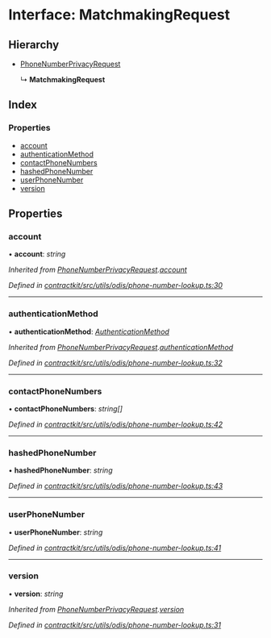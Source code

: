 # Interface: MatchmakingRequest

## Hierarchy

* [PhoneNumberPrivacyRequest](_contractkit_src_utils_odis_phone_number_lookup_.phonenumberprivacyrequest.md)

  ↳ **MatchmakingRequest**

## Index

### Properties

* [account](_contractkit_src_utils_odis_phone_number_lookup_.matchmakingrequest.md#account)
* [authenticationMethod](_contractkit_src_utils_odis_phone_number_lookup_.matchmakingrequest.md#authenticationmethod)
* [contactPhoneNumbers](_contractkit_src_utils_odis_phone_number_lookup_.matchmakingrequest.md#contactphonenumbers)
* [hashedPhoneNumber](_contractkit_src_utils_odis_phone_number_lookup_.matchmakingrequest.md#hashedphonenumber)
* [userPhoneNumber](_contractkit_src_utils_odis_phone_number_lookup_.matchmakingrequest.md#userphonenumber)
* [version](_contractkit_src_utils_odis_phone_number_lookup_.matchmakingrequest.md#version)

## Properties

###  account

• **account**: *string*

*Inherited from [PhoneNumberPrivacyRequest](_contractkit_src_utils_odis_phone_number_lookup_.phonenumberprivacyrequest.md).[account](_contractkit_src_utils_odis_phone_number_lookup_.phonenumberprivacyrequest.md#account)*

*Defined in [contractkit/src/utils/odis/phone-number-lookup.ts:30](https://github.com/celo-org/celo-monorepo/blob/master/packages/contractkit/src/utils/odis/phone-number-lookup.ts#L30)*

___

###  authenticationMethod

• **authenticationMethod**: *[AuthenticationMethod](../enums/_contractkit_src_utils_odis_phone_number_lookup_.authenticationmethod.md)*

*Inherited from [PhoneNumberPrivacyRequest](_contractkit_src_utils_odis_phone_number_lookup_.phonenumberprivacyrequest.md).[authenticationMethod](_contractkit_src_utils_odis_phone_number_lookup_.phonenumberprivacyrequest.md#authenticationmethod)*

*Defined in [contractkit/src/utils/odis/phone-number-lookup.ts:32](https://github.com/celo-org/celo-monorepo/blob/master/packages/contractkit/src/utils/odis/phone-number-lookup.ts#L32)*

___

###  contactPhoneNumbers

• **contactPhoneNumbers**: *string[]*

*Defined in [contractkit/src/utils/odis/phone-number-lookup.ts:42](https://github.com/celo-org/celo-monorepo/blob/master/packages/contractkit/src/utils/odis/phone-number-lookup.ts#L42)*

___

###  hashedPhoneNumber

• **hashedPhoneNumber**: *string*

*Defined in [contractkit/src/utils/odis/phone-number-lookup.ts:43](https://github.com/celo-org/celo-monorepo/blob/master/packages/contractkit/src/utils/odis/phone-number-lookup.ts#L43)*

___

###  userPhoneNumber

• **userPhoneNumber**: *string*

*Defined in [contractkit/src/utils/odis/phone-number-lookup.ts:41](https://github.com/celo-org/celo-monorepo/blob/master/packages/contractkit/src/utils/odis/phone-number-lookup.ts#L41)*

___

###  version

• **version**: *string*

*Inherited from [PhoneNumberPrivacyRequest](_contractkit_src_utils_odis_phone_number_lookup_.phonenumberprivacyrequest.md).[version](_contractkit_src_utils_odis_phone_number_lookup_.phonenumberprivacyrequest.md#version)*

*Defined in [contractkit/src/utils/odis/phone-number-lookup.ts:31](https://github.com/celo-org/celo-monorepo/blob/master/packages/contractkit/src/utils/odis/phone-number-lookup.ts#L31)*
